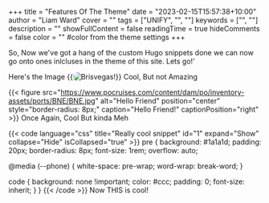 +++
title = "Features Of The Theme"
date = "2023-02-15T15:57:38+10:00"
author = "Liam Ward"
cover = ""
tags = ["UNIFY", "", ""]
keywords = ["", ""]
description = ""
showFullContent = false
readingTime = true
hideComments = false
color = "" #color from the theme settings
+++

So, Now we've got a hang of the custom Hugo snippets done we can now go onto ones inlcluses in the theme of this site. Lets go!'

Here's the Image
{{<image src="https://www.pocruises.com/content/dam/po/inventory-assets/ports/BNE/BNE.jpg" alt="Brisvegas!"  style="border-radius: 8px;">}}
Cool, But not Amazing

{{< figure src="https://www.pocruises.com/content/dam/po/inventory-assets/ports/BNE/BNE.jpg" alt="Hello Friend" position="center" style="border-radius: 8px;" caption="Hello Friend!" captionPosition="right" >}}
Once Again, Cool But kinda Meh

{{< code language="css" title="Really cool snippet" id="1" expand="Show" collapse="Hide" isCollapsed="true" >}}
pre {
  background: #1a1a1d;
  padding: 20px;
  border-radius: 8px;
  font-size: 1rem;
  overflow: auto;

  @media (--phone) {
    white-space: pre-wrap;
    word-wrap: break-word;
  }

  code {
    background: none !important;
    color: #ccc;
    padding: 0;
    font-size: inherit;
  }
}
{{< /code >}}
Now THIS is cool!